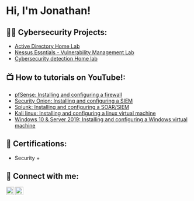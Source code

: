 <h1>Hi, I'm Jonathan! </hi>

<h2>👨‍💻 Cybersecurity Projects:</h2>

  - [Active Directory Home Lab](https://www.youtube.com/watch?v=zC5jgXp2oWU&t=943s)
  - [Nessus Essntials - Vulnerability Management Lab](https://www.youtube.com/watch?v=owWJUp2RUI0)
  - [Cybersecurity detection Home lab](https://www.youtube.com/@jonathanabreu502)

<h2>📺 How to tutorials on YouTube!: </h2>

  - [pfSense: Installing and configuring a firewall](https://www.youtube.com/@jonathanabreu502)
  - [Security Onion: Installing and configuring a SIEM](https://www.youtube.com/@jonathanabreu502)
  - [Splunk: Installing and configuring a SOAR/SIEM](https://www.youtube.com/@jonathanabreu502)
  - [Kali linux: Installing and configuring a linux virtual machine](https://www.youtube.com/@jonathanabreu502)
  - [Windows 10 & Server 2019: Installing and configuring a Windows virtual machine](https://www.youtube.com/@jonathanabreu502)


<h2> 📄 Certifications: </h2>

  - Security +

<h2> 🤳 Connect with me:</h2>

[<img align="left" alt="Jonathan Abreu | YouTube" width="22px" src="https://cdn.jsdelivr.net/npm/simple-icons@v3/icons/youtube.svg" />][youtube]
[<img align="left" alt="jabreucyber | LinkedIn" width="22px" src="https://cdn.jsdelivr.net/npm/simple-icons@v3/icons/linkedin.svg" />][linkedin]

[youtube]:https://www.youtube.com/@jonathanabreu502
[linkedin]:https://www.linkedin.com/in/jabreucyber/
